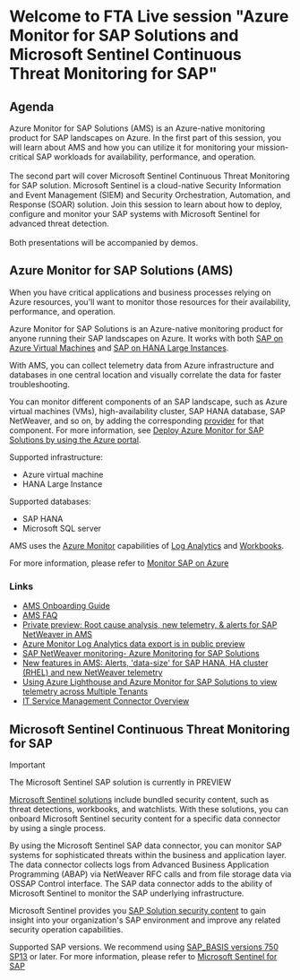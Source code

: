 # Welcome to FTA Live session "Azure Monitor for SAP Solutions and Microsoft Sentinel Continuous Threat Monitoring for SAP"

## Agenda

Azure Monitor for SAP Solutions (AMS) is an Azure-native monitoring product for SAP landscapes on Azure. In the first part of this session, you will learn about AMS and how you can utilize it for monitoring your mission-critical SAP workloads for availability, performance, and operation.
<br /><br />The second part will cover Microsoft Sentinel Continuous Threat Monitoring for SAP solution. Microsoft Sentinel is a cloud-native Security Information and Event Management (SIEM) and Security Orchestration, Automation, and Response (SOAR) solution. Join this session to learn about how to deploy, configure and monitor your SAP systems with Microsoft Sentinel for advanced threat detection.
<br /><br />Both presentations will be accompanied by demos.

## Azure Monitor for SAP Solutions (AMS)

When you have critical applications and business processes relying on Azure resources, you'll want to monitor those resources for their availability, performance, and operation.

Azure Monitor for SAP Solutions is an Azure-native monitoring product for anyone running their SAP landscapes on Azure. It works with both [SAP on Azure Virtual Machines](https://docs.microsoft.com/en-us/azure/virtual-machines/workloads/sap/hana-get-started) and [SAP on HANA Large Instances](https://docs.microsoft.com/en-us/azure/virtual-machines/workloads/sap/hana-overview-architecture).

With AMS, you can collect telemetry data from Azure infrastructure and databases in one central location and visually correlate the data for faster troubleshooting.

You can monitor different components of an SAP landscape, such as Azure virtual machines (VMs), high-availability cluster, SAP HANA database, SAP NetWeaver, and so on, by adding the corresponding [provider](https://docs.microsoft.com/en-us/azure/virtual-machines/workloads/sap/azure-monitor-providers) for that component. For more information, see [Deploy Azure Monitor for SAP Solutions by using the Azure portal](https://docs.microsoft.com/en-us/azure/virtual-machines/workloads/sap/azure-monitor-sap-quickstart).

Supported infrastructure:

- Azure virtual machine
- HANA Large Instance

Supported databases:

- SAP HANA
- Microsoft SQL server

AMS uses the [Azure Monitor](https://docs.microsoft.com/en-us/azure/azure-monitor/overview) capabilities of [Log Analytics](https://docs.microsoft.com/en-us/azure/azure-monitor/logs/log-analytics-overview) and [Workbooks](https://docs.microsoft.com/en-us/azure/azure-monitor/visualize/workbooks-overview).

For more information, please refer to [Monitor SAP on Azure](https://docs.microsoft.com/en-us/azure/virtual-machines/workloads/sap/monitor-sap-on-azure)

### Links

- [AMS Onboarding Guide](https://docs.microsoft.com/en-us/azure/virtual-machines/workloads/sap/azure-monitor-sap-quickstart)
- [AMS FAQ](https://docs.microsoft.com/en-us/azure/virtual-machines/workloads/sap/azure-monitor-faq)
- [Private preview: Root cause analysis, new telemetry, & alerts for SAP NetWeaver in AMS](https://azure.microsoft.com/en-us/updates/private-preview-root-cause-analysis-new-telemetry-for-sap-netweaver/)
- [Azure Monitor Log Analytics data export is in public preview](https://azure.microsoft.com/en-us/updates/azure-monitor-log-analytics-data-export-is-in-public-preview/)
- [SAP NetWeaver monitoring- Azure Monitoring for SAP Solutions](https://techcommunity.microsoft.com/t5/running-sap-applications-on-the/sap-netweaver-monitoring-azure-monitoring-for-sap-solutions/ba-p/2262721)
- [New features in AMS: Alerts, 'data-size' for SAP HANA, HA cluster (RHEL) and new NetWeaver telemetry](https://techcommunity.microsoft.com/t5/running-sap-applications-on-the/new-features-in-ams-alerts-data-size-for-sap-hana-ha-cluster/ba-p/2550708)
- [Using Azure Lighthouse and Azure Monitor for SAP Solutions to view telemetry across Multiple Tenants](https://techcommunity.microsoft.com/t5/running-sap-applications-on-the/using-azure-lighthouse-and-azure-monitor-for-sap-solutions-to/ba-p/1537293)
- [IT Service Management Connector Overview](https://docs.microsoft.com/en-us/azure/azure-monitor/alerts/itsmc-overview)

## Microsoft Sentinel Continuous Threat Monitoring for SAP

> [!IMPORTANT]
> The Microsoft Sentinel SAP solution is currently in PREVIEW

[Microsoft Sentinel solutions](https://docs.microsoft.com/en-us/azure/sentinel/sentinel-solutions) include bundled security content, such as threat detections, workbooks, and watchlists. With these solutions, you can onboard Microsoft Sentinel security content for a specific data connector by using a single process.

By using the Microsoft Sentinel SAP data connector, you can monitor SAP systems for sophisticated threats within the business and application layer. The data connector collects logs from Advanced Business Application Programming (ABAP) via NetWeaver RFC calls and from file storage data via OSSAP Control interface. The SAP data connector adds to the ability of Microsoft Sentinel to monitor the SAP underlying infrastructure.

Microsoft Sentinel provides you [SAP Solution security content](https://docs.microsoft.com/en-us/azure/sentinel/sap-solution-security-content) to gain insight into your organization's SAP environment and improve any related security operation capabilities.

Supported SAP versions. We recommend using [SAP_BASIS versions 750 SP13](https://support.sap.com/en/my-support/software-downloads/support-package-stacks/product-versions.html#:%7E:text=SAP%20NetWeaver%20%20%20%20SAP%20Product%20Version,%20%20SAPKB710%3Cxx%3E%20%207%20more%20rows) or later.
For more information, please refer to [Microsoft Sentinel for SAP](https://docs.microsoft.com/en-us/azure/sentinel/sap-deploy-solution)
